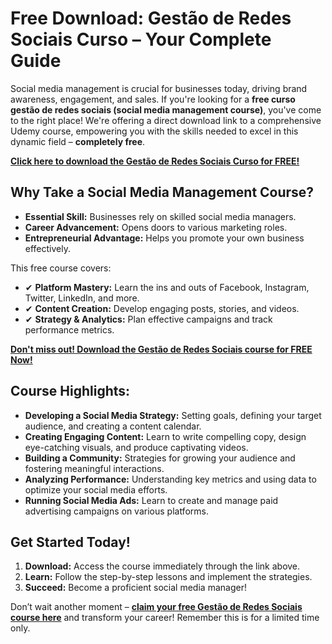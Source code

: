 # Free Download: Gestão de Redes Sociais Curso – Your Complete Guide

Social media management is crucial for businesses today, driving brand awareness, engagement, and sales. If you're looking for a **free curso gestão de redes sociais (social media management course)**, you've come to the right place! We're offering a direct download link to a comprehensive Udemy course, empowering you with the skills needed to excel in this dynamic field – **completely free**.

[**Click here to download the Gestão de Redes Sociais Curso for FREE!**](https://udemywork.com/gestao-de-redes-sociais-curso)

## Why Take a Social Media Management Course?

*   **Essential Skill:** Businesses rely on skilled social media managers.
*   **Career Advancement:** Opens doors to various marketing roles.
*   **Entrepreneurial Advantage:** Helps you promote your own business effectively.

This free course covers:

*   ✔ **Platform Mastery:** Learn the ins and outs of Facebook, Instagram, Twitter, LinkedIn, and more.
*   ✔ **Content Creation:** Develop engaging posts, stories, and videos.
*   ✔ **Strategy & Analytics:** Plan effective campaigns and track performance metrics.

[**Don't miss out! Download the Gestão de Redes Sociais course for FREE Now!**](https://udemywork.com/gestao-de-redes-sociais-curso)

## Course Highlights:

*   **Developing a Social Media Strategy:** Setting goals, defining your target audience, and creating a content calendar.
*   **Creating Engaging Content:** Learn to write compelling copy, design eye-catching visuals, and produce captivating videos.
*   **Building a Community:** Strategies for growing your audience and fostering meaningful interactions.
*   **Analyzing Performance:** Understanding key metrics and using data to optimize your social media efforts.
*   **Running Social Media Ads:** Learn to create and manage paid advertising campaigns on various platforms.

## Get Started Today!

1.  **Download:** Access the course immediately through the link above.
2.  **Learn:** Follow the step-by-step lessons and implement the strategies.
3.  **Succeed:** Become a proficient social media manager!

Don’t wait another moment – **[claim your free Gestão de Redes Sociais course here](https://udemywork.com/gestao-de-redes-sociais-curso)** and transform your career! Remember this is for a limited time only.
